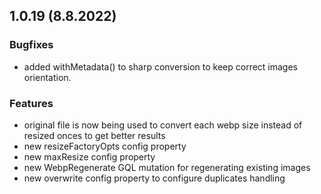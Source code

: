 ## 1.0.19 (8.8.2022)

### Bugfixes

* added withMetadata() to sharp conversion to keep correct images orientation.

### Features

* original file is now being used to convert each webp size instead of resized onces to get better results
* new resizeFactoryOpts config property 
* new maxResize config property
* new WebpRegenerate GQL mutation for regenerating existing images
* new overwrite config property to configure duplicates handling
